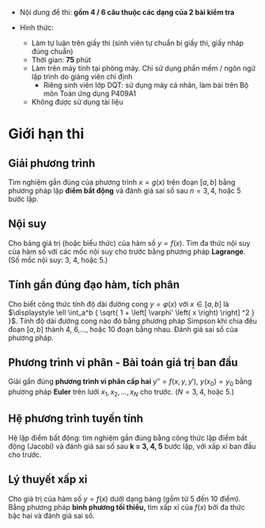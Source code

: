 * Nội dung đề thi: **gồm 4 / 6 câu thuộc các dạng của 2 bài kiểm tra**

* Hình thức:
  + Làm tự luận trên giấy thi (sinh viên tự chuẩn bị giấy thi, giấy nháp đúng chuẩn)
  + Thời gian: **75** phút
  + Làm trên máy tính tại phòng máy. Chỉ sử dụng phần mềm / ngôn ngữ lập trình do giảng viên chỉ định
    - Riêng sinh viên lớp DQT: sử dụng máy cá nhân, làm bài trên Bộ môn Toán ứng dụng P409A1
  + Không được sử dụng tài liệu

# Giới hạn thi
## Giải phương trình
Tìm nghiệm gần đúng của phương trình $x = g\left( x \right)$ trên đoạn $\left[ a, b \right]$ bằng phương pháp lặp **điểm bất động** và đánh giá sai số sau $n = 3, 4,$ hoặc 5 bước lặp.

## Nội suy
Cho bảng giá trị (hoặc biểu thức) của hàm số $y = f\left( x \right)$. Tìm đa thức nội suy của hàm số với các mốc nội suy cho trước bằng phương pháp **Lagrange**. (Số mốc nội suy: 3, 4, hoặc 5.)

## Tính gần đúng đạo hàm, tích phân
Cho biết công thức tính độ dài đường cong $y = \varphi\left( x \right)$ với $x \in \left[ a, b \right]$ là $\displaystyle \ell \int_a^b { \sqrt{ 1 + \left[ \varphi' \left( x \right) \right] ^2 } }$. Tính độ dài đường cong nào đó bằng phương pháp Simpson khi chia đều đoạn $\left[ a, b \right]$ thành 4, 6,..., hoặc 10 đoạn bằng nhau. Đánh giá sai số của phương pháp.

## Phương trình vi phân - Bài toán giá trị ban đầu
Giải gần đúng **phương trình vi phân cấp hai** $y'' = f\left( x, y, y' \right)$, $y\left( x_0 \right) = y_0$ bằng phương pháp **Euler** trên lưới $x_1, x_2, \dots, x_N$  cho trước. ($N = 3, 4,$ hoặc 5.)

## Hệ phương trình tuyến tính
Hệ lặp điểm bất động: tìm nghiệm gần đúng bằng công thức lặp điểm bất động (Jacobi) và đánh giá sai số sau **k = 3, 4, 5** bước lặp, với xấp xỉ ban đầu cho trước.

## Lý thuyết xấp xỉ
Cho giá trị của hàm số $y = f\left( x \right)$ dưới dạng bảng (gồm từ 5 đến 10 điểm). Bẳng phương pháp **bình phương tối thiểu,** tìm xấp xỉ của $f\left( x \right)$ bởi đa thức bậc hai và đánh giá sai số.

